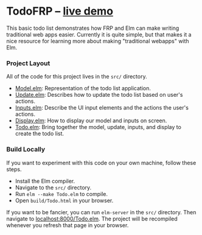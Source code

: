 # TodoFRP – [live demo](http://elm-lang.org/misc/Todo.html)

This basic todo list demonstrates how FRP and Elm
can make writing traditional web apps easier.
Currently it is quite simple, but that makes it a
nice resource for learning more about making "traditional
webapps" with Elm.

### Project Layout

All of the code for this project lives in the `src/` directory.

* [Model.elm](https://github.com/evancz/TodoFRP/blob/master/src/Model.elm):
  Representation of the todo list application.
* [Update.elm](https://github.com/evancz/TodoFRP/blob/master/src/Update.elm):
  Describes how to update the todo list based on user's actions.
* [Inputs.elm](https://github.com/evancz/TodoFRP/blob/master/src/Inputs.elm):
  Describe the UI input elements and the actions the user's actions.
* [Display.elm](https://github.com/evancz/TodoFRP/blob/master/src/Display.elm):
  How to display our model and inputs on screen.
* [Todo.elm](https://github.com/evancz/TodoFRP/blob/master/src/Todo.elm):
  Bring together the model, update, inputs, and display to create the todo list.

### Build Locally

If you want to experiment with this code on your own machine, follow these
steps.

 * Install the Elm compiler.
 * Navigate to the `src/` directory.
 * Run `elm --make Todo.elm` to compile.
 * Open `build/Todo.html` in your browser.

If you want to be fancier, you can run `elm-server` in the `src/` directory.
Then navigate to [localhost:8000/Todo.elm](http://localhost:8000/Todo.elm).
The project will be recompiled whenever you refresh that page in your browser.
